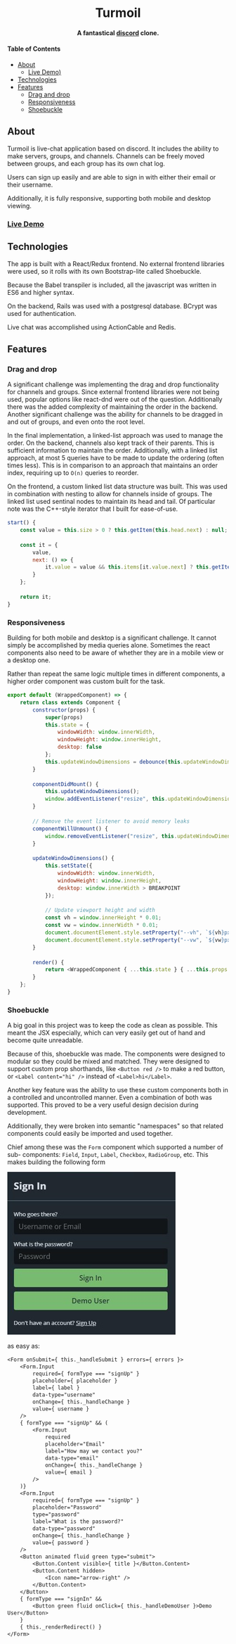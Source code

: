 <h1 align="center">Turmoil</h1>

<h4 align="center">A fantastical <a href="https://discord.com/new">discord</a> clone.</h4>

#### Table of Contents
- [About](#about)
  - [Live Demo)](#live-demo)
- [Technologies](#technologies)
- [Features](#features)
  - [Drag and drop](#drag-and-drop)
  - [Responsiveness](#responsiveness)
  - [Shoebuckle](#shoebuckle)

## About

Turmoil is live-chat application based on discord. It includes the ability to
make servers, groups, and channels. Channels can be freely moved between groups,
and each group has its own chat log.

Users can sign up easily and are able to sign in with either their email or
their username.

Additionally, it is fully responsive, supporting both mobile and desktop viewing.

### [Live Demo]([turmoi](http://turmoil.herokuapp.com/))

## Technologies

The app is built with a React/Redux frontend. No external frontend libraries
were used, so it rolls with its own Bootstrap-lite called Shoebuckle.

Because the Babel transpiler is included, all the javascript was written in ES6
and higher syntax.

On the backend, Rails was used with a postgresql database. BCrypt was used for
authentication.

Live chat was accomplished using ActionCable and Redis.

## Features

### Drag and drop

A significant challenge was implementing the drag and drop functionality for
channels and groups. Since external frontend libraries were not being used,
popular options like react-dnd were out of the question. Additionally there was
the added complexity of maintaining the order in the backend. Another
significant challenge was the ability for channels to be dragged in and out of
groups, and even onto the root level.

In the final implementation, a linked-list approach was used to manage the
order. On the backend, channels also kept track of their parents. This is
sufficient information to maintain the order. Additionally, with a linked list
approach, at most 5 queries have to be made to update the ordering (often times
less). This is in comparison to an approach that maintains an order index,
requiring up to `O(n)` queries to reorder.

On the frontend, a custom linked list data structure was built. This was used in
combination with nesting to allow for channels inside of groups. The linked list
used sentinal nodes to maintain its head and tail. Of particular note was the
C++-style iterator that I built for ease-of-use.

```js
start() {
    const value = this.size > 0 ? this.getItem(this.head.next) : null;

    const it = {
        value,
        next: () => {
            it.value = value && this.items[it.value.next] ? this.getItem(it.value.next) : null;
        }
    };

    return it;
}
```

### Responsiveness

Building for both mobile and desktop is a significant challenge. It cannot
simply be accomplished by media queries alone. Sometimes the react components
also need to be aware of whether they are in a mobile view or a desktop one.

Rather than repeat the same logic multiple times in different components, a
higher order component was custom built for the task.

```js
export default (WrappedComponent) => {
    return class extends Component {
        constructor(props) {
            super(props)
            this.state = {
                windowWidth: window.innerWidth,
                windowHeight: window.innerHeight,
                desktop: false
            };
            this.updateWindowDimensions = debounce(this.updateWindowDimensions.bind(this));
        }

        componentDidMount() {
            this.updateWindowDimensions();
            window.addEventListener("resize", this.updateWindowDimensions);
        }

        // Remove the event listener to avoid memory leaks
        componentWillUnmount() {
            window.removeEventListener("resize", this.updateWindowDimensions);
        }

        updateWindowDimensions() {
            this.setState({
                windowWidth: window.innerWidth,
                windowHeight: window.innerHeight,
                desktop: window.innerWidth > BREAKPOINT
            });

            // Update viewport height and width 
            const vh = window.innerHeight * 0.01;
            const vw = window.innerWidth * 0.01;
            document.documentElement.style.setProperty("--vh", `${vh}px`);
            document.documentElement.style.setProperty("--vw", `${vw}px`);
        }

        render() {
            return <WrappedComponent { ...this.state } { ...this.props } />;
        }
    };
}
```

### Shoebuckle

A big goal in this project was to keep the code as clean as possible. This meant
the JSX especially, which can very easily get out of hand and become quite
unreadable.

Because of this, shoebuckle was made. The components were designed to modular so
they could be mixed and matched. They were designed to support custom prop
shorthands, like `<Button red />` to make a red button, or
`<Label content="hi" />` instead of `<Label>hi</Label>`.

Another key feature was the ability to use these custom components both in a
controlled and uncontrolled manner. Even a combination of both was supported.
This proved to be a very useful design decision during development.

Additionally, they were broken into semantic "namespaces" so that related
components could easily be imported and used together.

Chief among these was the `Form` component which supported a number of sub-
components: `Field`, `Input`, `Label`, `Checkbox`, `RadioGroup`, etc. This
makes building the following form

![Image of authentication form](/images/form.jpg)

as easy as:

```JSX
<Form onSubmit={ this._handleSubmit } errors={ errors }>
    <Form.Input
        required={ formType === "signUp" }
        placeholder={ placeholder }
        label={ label }
        data-type="username"
        onChange={ this._handleChange }
        value={ username }
    />
    { formType === "signUp" && (
        <Form.Input
            required
            placeholder="Email"
            label="How may we contact you?"
            data-type="email"
            onChange={ this._handleChange }
            value={ email }
        />
    )}
    <Form.Input
        required={ formType === "signUp" }
        placeholder="Password"
        type="password"
        label="What is the password?"
        data-type="password"
        onChange={ this._handleChange }
        value={ password }
    />
    <Button animated fluid green type="submit">
        <Button.Content visible>{ title }</Button.Content>
        <Button.Content hidden>
            <Icon name="arrow-right" />
        </Button.Content>
    </Button>
    { formType === "signIn" && 
        <Button green fluid onClick={ this._handleDemoUser }>Demo User</Button>
    }
    { this._renderRedirect() }
</Form>
```
